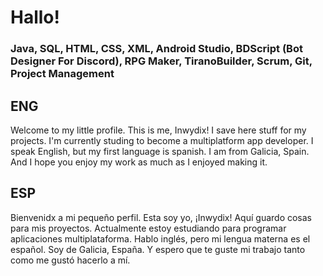 # Hallo!
### Java, SQL, HTML, CSS, XML, Android Studio, BDScript (Bot Designer For Discord), RPG Maker, TiranoBuilder, Scrum, Git, Project Management

## ENG
Welcome to my little profile. This is me, Inwydix! I save here stuff for my projects. I'm currently studing to become a multiplatform app developer. I speak English, but my first language is spanish. I am from Galicia, Spain. And I hope you enjoy my work as much as I enjoyed making it.
## ESP
Bienvenidx a mi pequeño perfil. Esta soy yo, ¡Inwydix! Aquí guardo cosas para mis proyectos. Actualmente estoy estudiando para programar aplicaciones multiplataforma. Hablo inglés, pero mi lengua materna es el español. Soy de Galicia, España. Y espero que te guste mi trabajo tanto como me gustó hacerlo a mí.
